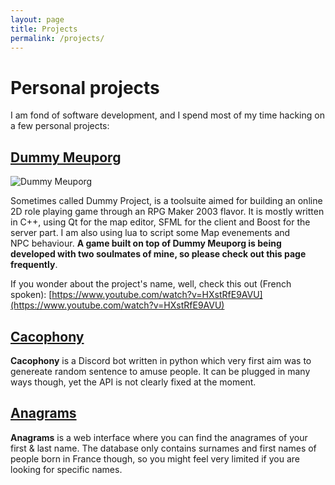```yaml
---
layout: page
title: Projects
permalink: /projects/
---
```


# Personal projects

I am fond of software development, and I spend most of my time hacking on a
few personal projects:

## [Dummy Meuporg](https://github.com/dummymeuporg)

![Dummy Meuporg](https://avatars2.githubusercontent.com/u/38380910?s=200&v=4)

Sometimes called Dummy Project, is a toolsuite aimed for building an online 2D
role playing game through an RPG Maker 2003 flavor. It is mostly written in
C++, using Qt for the map editor, SFML for the client and Boost for the server
part. I am also using lua to script some Map evenements and NPC behaviour.
**A game built on top of Dummy Meuporg is being developed with two soulmates of
mine, so please check out this page frequently**.

If you wonder about the project's name, well, check this out (French spoken):
[https://www.youtube.com/watch?v=HXstRfE9AVU](https://www.youtube.com/watch?v=HXstRfE9AVU)


## [Cacophony](https://github.com/cacophony-discord)

**Cacophony** is a Discord bot written in python which very first aim was to
genereate random sentence to amuse people. It can be plugged in many ways
though, yet the API is not clearly fixed at the moment.


## [Anagrams](https://ge0-anagram.herokuapp.com/)

**Anagrams** is a web interface where you
can find the anagrames of your first & last name. The database only contains
surnames and first names of people born in France though, so you might feel
very limited if you are looking for specific names.